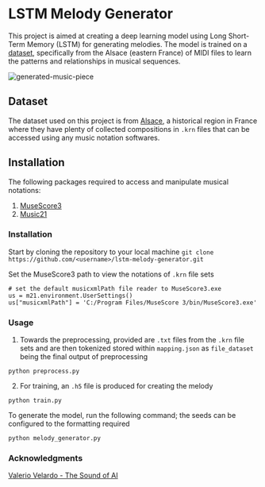 # LSTM Melody Generator

This project is aimed at creating a deep learning model using Long Short-Term Memory (LSTM) for generating melodies. The model is trained on a [dataset](https://kern.humdrum.org/), specifically from the Alsace (eastern France) of MIDI files to learn the patterns and relationships in musical sequences.

![generated-music-piece](https://web.mit.edu/music21/doc/_images/what_18_0.png)

## Dataset
The dataset used on this project is from [Alsace](https://kern.humdrum.org/cgi-bin/ksdata?l=essen/europa/elsass&format=zip), a historical region in France where they have plenty of collected compositions in `.krn` files that can be accessed using any music notation softwares.

## Installation
The following packages required to access and manipulate musical notations:
1. [MuseScore3](https://musescore.org/en)
2. [Music21](http://web.mit.edu/music21/)

### Installation
Start by cloning the repository to your local machine
`git clone https://github.com/<username>/lstm-melody-generator.git`

Set the MuseScore3 path to view the notations of `.krn` file sets
```
# set the default musicxmlPath file reader to MuseScore3.exe
us = m21.environment.UserSettings()
us["musicxmlPath"] = 'C:/Program Files/MuseScore 3/bin/MuseScore3.exe'
```

### Usage
1. Towards the preprocessing, provided are `.txt` files from the `.krn` file sets and are then tokenized stored within `mapping.json` as `file_dataset` being the final output of preprocessing

`python preprocess.py`

2. For training, an `.h5` file is produced for creating the melody

`python train.py`

To generate the model, run the following command; the seeds can be configured to the formatting required

`python melody_generator.py`

### Acknowledgments

[Valerio Velardo - The Sound of AI](https://www.youtube.com/@ValerioVelardoTheSoundofAI)
